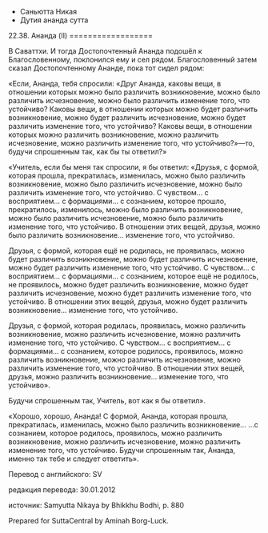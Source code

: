 









* Саньютта Никая
* Дутия ананда сутта


22\.38\. Ананда \(II\)
\=\=\=\=\=\=\=\=\=\=\=\=\=\=\=\=\=\=



В Саваттхи\. И тогда Достопочтенный Ананда подошёл к Благословенному, поклонился ему и сел рядом\. Благословенный затем сказал Достопочтенному Ананде, пока тот сидел рядом:


«Если, Ананда, тебя спросили: «Друг Ананда, каковы вещи, в отношении которых можно было различить возникновение, можно было различить исчезновение, можно было различить изменение того, что устойчиво? Каковы вещи, в отношении которых можно будет различить возникновение, можно будет различить исчезновение, можно будет различить изменение того, что устойчиво? Каковы вещи, в отношении которых можно различить возникновение, можно различить исчезновение, можно различить изменение того, что устойчиво?»—то, будучи спрошенным так, как бы ты ответил?»


«Учитель, если бы меня так спросили, я бы ответил: «Друзья, с формой, которая прошла, прекратилась, изменилась, можно было различить возникновение, можно было различить исчезновение, можно было различить изменение того, что устойчиво\. С чувством… с восприятием… с формациями… с сознанием, которое прошло, прекратилось, изменилось, можно было различить возникновение, можно было различить исчезновение, можно было различить изменение того, что устойчиво\. В отношении этих вещей, друзья, можно было различить возникновение… изменение того, что устойчиво\.


Друзья, с формой, которая ещё не родилась, не проявилась, можно будет различить возникновение, можно будет различить исчезновение, можно будет различить изменение того, что устойчиво\. С чувством… с восприятием… с формациями… с сознанием, которое ещё не родилось, не проявилось, можно будет различить возникновение, можно будет различить исчезновение, можно будет различить изменение того, что устойчиво\. В отношении этих вещей, друзья, можно будет различить возникновение… изменение того, что устойчиво\.


Друзья, с формой, которая родилась, проявилась, можно различить возникновение, можно различить исчезновение, можно различить изменение того, что устойчиво\. С чувством… с восприятием… с формациями… с сознанием, которое родилось, проявилось, можно различить возникновение, можно различить исчезновение, можно различить изменение того, что устойчиво\. В отношении этих вещей, друзья, можно различить возникновение… изменение того, что устойчиво»\.


Будучи спрошенным так, Учитель, вот как я бы ответил»\.


«Хорошо, хорошо, Ананда\! С формой, Ананда, которая прошла, прекратилась, изменилась, можно было различить возникновение… …с сознанием, которое родилось, проявилось, можно различить возникновение, можно различить исчезновение, можно различить изменение того, что устойчиво\. Будучи спрошенным так, Ананда, именно так тебе и следует ответить»\.



Перевод с английского: SV


редакция перевода: 30\.01\.2012


источник: Samyutta Nikaya by Bhikkhu Bodhi, p\. 880


Prepared for SuttaCentral by Aminah Borg\-Luck\.






